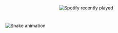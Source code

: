 <div align="center">
  <img src="https://spotify-recently-played-readme.vercel.app/api?count=5" alt="Spotify recently played"  />
</div>

###

<br clear="both">

<img src="https://raw.githubusercontent.com/ardakocakk/ardakocakk/output/snake.svg" alt="Snake animation" />

###
